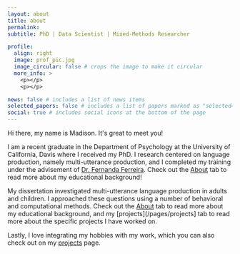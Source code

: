 ```yaml
---
layout: about
title: about
permalink: 
subtitle: PhD | Data Scientist | Mixed-Methods Researcher

profile:
  align: right
  image: prof_pic.jpg
  image_circular: false # crops the image to make it circular
  more_info: >
    <p></p>
    <p></p>

news: false # includes a list of news items
selected_papers: false # includes a list of papers marked as "selected={true}"
social: true # includes social icons at the bottom of the page
---
```


Hi there, my name is Madison. It's great to meet you!

I am a recent graduate in the Department of Psychology at the University of California, Davis where I received my PhD. I research centered on language production, namely multi-utterance production, and I completed my training under the advisement of [Dr. Fernanda Ferreira](https://psychology.ucdavis.edu/people/fernanda-ferreira). Check out the [About](/al-folio/pages/about_full) tab to read more about my educational background! 

My dissertation investigated multi-utterance language production in adults and children. I approached these questions using a number of behavioral and computational methods. Check out the [About](/al-folio/pages/about_full) tab to read more about my educational background, and my [projects](/pages/projects] tab to read more about the specific projects I have worked on. 

Lastly, I love integrating my hobbies with my work, which you can also check out on my [projects](/al-folio/pages/projects) page.